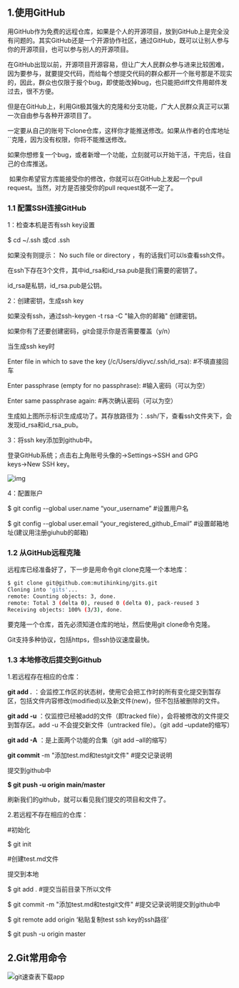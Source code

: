## 1.使用GitHub

​		用GitHub作为免费的远程仓库，如果是个人的开源项目，放到GitHub上是完全没有问题的。其实GitHub还是一个开源协作社区，通过GitHub，既可以让别人参与你的开源项目，也可以参与别人的开源项目。

​		在GitHub出现以前，开源项目开源容易，但让广大人民群众参与进来比较困难，因为要参与，就要提交代码，而给每个想提交代码的群众都开一个账号那是不现实的，因此，群众也仅限于报个bug，即使能改掉bug，也只能把diff文件用邮件发过去，很不方便。

​		但是在GitHub上，利用Git极其强大的克隆和分支功能，广大人民群众真正可以第一次自由参与各种开源项目了。

​		一定要从自己的账号下clone仓库，这样你才能推送修改。如果从作者的仓库地址``克隆，因为没有权限，你将不能推送修改。

​		如果你想修复一个bug，或者新增一个功能，立刻就可以开始干活，干完后，往自己的仓库推送。

​		如果你希望官方库能接受你的修改，你就可以在GitHub上发起一个pull request。当然，对方是否接受你的pull request就不一定了。



### 1.1 配置SSH连接GitHub

1：检查本机是否有ssh key设置

$ cd ~/.ssh 或cd .ssh

如果没有则提示： No such file or directory ，有的话我们可以ls查看ssh文件。

在ssh下存在3个文件，其中id_rsa和id_rsa.pub是我们需要的密钥了。

id_rsa是私钥，id_rsa.pub是公钥。

2：创建密钥，生成ssh key

如果没有ssh，通过ssh-keygen -t rsa -C "输入你的邮箱" 创建密钥。

如果你有了还要创建密码，git会提示你是否需要覆盖（y/n）

当生成ssh key时

Enter file in which to save the key (/c/Users/diyvc/.ssh/id_rsa):   #不填直接回车

Enter passphrase (empty for no passphrase):   #输入密码（可以为空）

Enter same passphrase again:   #再次确认密码（可以为空）

生成如上图所示标识生成成功了。其存放路径为：.ssh/下，查看ssh文件夹下，会发现id_rsa和id_rsa_pub。

3：将ssh key添加到github中。

登录GitHub系统；点击右上角账号头像的→Settings→SSH and GPG keys→New SSH key。

![img](https://img-blog.csdn.net/20161213133340897)

4：配置账户

$ git config --global user.name “your_username”  #设置用户名

$ git config --global user.email “your_registered_github_Email”  #设置邮箱地址(建议用注册giuhub的邮箱)

### 1.2 从GitHub远程克隆

远程库已经准备好了，下一步是用命令git clone克隆一个本地库：

```bash
$ git clone git@github.com:mutihinking/gits.git
Cloning into 'gits'...
remote: Counting objects: 3, done.
remote: Total 3 (delta 0), reused 0 (delta 0), pack-reused 3
Receiving objects: 100% (3/3), done.
```

要克隆一个仓库，首先必须知道仓库的地址，然后使用git clone命令克隆。

Git支持多种协议，包括https，但ssh协议速度最快。

### 1.3 本地修改后提交到Github

1.若远程存在相应的仓库：

**git add .** ：会监控工作区的状态树，使用它会把工作时的所有变化提交到暂存区，包括文件内容修改(modified)以及新文件(new)，但不包括被删除的文件。

**git add -u** ：仅监控已经被add的文件（即tracked file），会将被修改的文件提交到暂存区。add -u 不会提交新文件（untracked file）。（git add –update的缩写）

**git add -A** ：是上面两个功能的合集（git add –all的缩写）

**git commit**  -m "添加test.md和testgit文件"  #提交记录说明 

提交到github中

**$ git push -u origin main/master**

刷新我们的github，就可以看见我们提交的项目和文件了。

2.若远程不存在相应的仓库：

#初始化

$ git init

#创建test.md文件

提交到本地

$ git add .   #提交当前目录下所以文件

$ git commit -m "添加test.md和testgit文件"   #提交记录说明提交到github中

$ git remote add origin ‘粘贴复制test ssh key的ssh路径’  

$ git push -u origin master

## 2.Git常用命令

![git速查表下载app](https://i.loli.net/2021/05/05/HY5lfWvAPu6Frqy.png)

